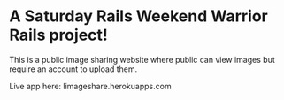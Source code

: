# A Saturday Rails Weekend Warrior Rails project!

This is a public image sharing website where public can view images but require
an account to upload them.

Live app here: limageshare.herokuapps.com